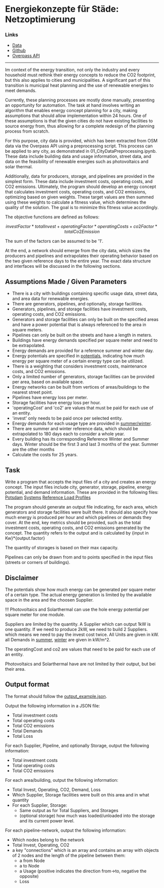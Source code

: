 # Energiekonzepte für Städe: Netzoptimierung

### Links

- [Data](..%2Fdata)
- [Github](https://github.com/Sonaion/hackHPI2024)
- [Overpass API](https://wiki.openstreetmap.org/wiki/Overpass_API)

---

Im context of the energy transition, not only the industry and every household must rethink their energy concepts to
reduce the CO2 footprint, but this also applies to cities and municipalities. A significant part of this transition is
municipal heat planning and the use of renewable energies to meet demands.

Currently, these planning processes are mostly done manually, presenting an opportunity for automation. The task at hand
involves writing an algorithm that enables energy concept planning for a city, making assumptions that should allow
implementation within 24 hours. One of these assumptions is that the given cities do not have existing facilities to
source energy from, thus allowing for a complete redesign of the planning process from scratch.

For this purpose, city data is provided, which has been extracted from OSM data via the Overpass API using a
preprocessing script. This process can be applied to any city, as demonstrated in 01_CityDataPreprocessing.ipynb. These
data include building data and usage information, street data, and data on the feasibility of renewable energies such as
photovoltaics and solar thermal.

Additionally, data for producers, storage, and pipelines are provided in the simplest form. These data include
investment costs, operating costs, and CO2 emissions. Ultimately, the program should develop an energy concept that
calculates investment costs, operating costs, and CO2 emissions, optimizing based on given weights. These target values
are then summed using these weights to calculate a fitness value, which determines the quality of the solution. The goal
is to minimize this fitness value accordingly.

The objective functions are defined as follows:

```math
investFactor * totalInvest + operatingFactor * operatingCosts + co2Factor * totalCo2Emission
```

The sum of the factors can be assumed to be '1'.

At the end, a network should emerge from the city data, which sizes the producers and pipelines and extrapolates their
operating behavior based on the two given reference days to the entire year. The exact data structure and interfaces
will be discussed in the following sections.

## Assumptions Made / Given Parameters

- There is a city with buildings containing specific usage data, street data, and area data for renewable energies.
- There are generators, pipelines, and optionally, storage facilities.
- Generators, pipelines, and storage facilities have investment costs, operating costs, and CO2 emissions.
- Generators and storage facilities can only be built on the specified areas and have a power potential that is always
  referenced to the area in square meters.
- Pipelines can only be built on the streets and have a length in meters.
- Buildings have energy demands specified per square meter and need to be extrapolated.
- Energy demands are provided for a reference summer and winter day.
- Energy potentials are specified in [potentials](data/loadprofiles/potentials_summer.json), indicating how much energy
  per square meter of a certain energy type can be utilized.
- There is a weighting that considers investment costs, maintenance costs, and CO2 emissions.
- Only a limited number of generators, storage facilities can be provided per area, based on available space.
- Energy networks can be built from vertices of areas/buildings to the nearest street point.
- Pipelines have energy loss per meter.
- Storage facilities have energy loss per hour.
- 'operatingCost' and 'co2' are values that must be paid for each use of an entity.
- 'invest' only needs to be paid once per selected entity.
- Energy demands for each usage type are provided in [summer/winter](data/loadprofiles/summer).
- There are summer and winter reference data, which should be extrapolated to 180 days each to consider a whole year.
- Every building has its corresponding Reference Winter and Summer days. Winter should be the first 3 and last 3 months of the year. Summer are the other months
- Calculate the costs for 25 years.

## Task

Write a program that accepts the input files of a city and creates an energy concept. The input files include city,
generator, storage, pipeline, energy potential, and demand information. These are provided in the following files:
[Potsdam](data/total_Potsdam.json)
[Systems](data/systems.json)
[Reference Load Profiles](data/loadprofiles/summer)

The program should generate an output file indicating, for each area, which generators and storage facilities were built
there. It should also specify how much energy is produced per hour and which pipelines or demands they cover. At the
end, key metrics should be provided, such as the total investment costs, operating costs, and CO2 emissions generated by
the concept. The quantity refers to the output and is calculated by {input in Kw}*{output.factor}

The quantity of storages is based on their max capacity.

Pipelines can only be drawn from and to points specified in the input files (streets or corners of buildings).

## Disclaimer

The potentials show how much energy can be generated per square meter of a certain type.
The actual energy generation is limited by the available space in the area and the choosen Supplier.

!!! Photovoltaics and Solarthermal can use the hole energy potential per square meter for one module.

Suppliers are limited by the quantity. A Supplier which can output 1kW is one quantity. If we need to
produce 2kW, we need to build 2 Suppliers. which means we need to pay the invest cost twice. All Units are given in
kW. all Demands in [summer](data%2Floadprofiles%2Fsummer), [winter](data%2Floadprofiles%2Fwinter) are given in kW/m^2.

The operatingCost and co2 are values that need to be paid for each use of an entity.

Photovoltaics and Solarthermal have are not limited by their output, but bei their area.

## Output format

The format should follow the [output_example.json](output_example.json).

Output the following information in a JSON file:

- Total investment costs
- Total operating costs
- Total CO2 emissions
- Total Demands
- Total Loss

For each Supplier, Pipeline, and optionally Storage, output the following information:

- Total investment costs
- Total operating costs
- Total CO2 emissions

For each area/building, output the following information:

- Total Invest, Operating, CO2, Demand, Loss
- Which Supplier, Storage facilities were built on this area and in what quantity
- For each Supplier, Storage:
    - Same output as for Total Suppliers, and Storages
    - (optional storage) how much was loaded/unloaded into the storage and its current power level.

For each pipeline-network, output the following information:

- Which nodes belong to the network
- Total Invest, Operating, CO2
- a key "connections" which is an array and contains an array with objects of 2 nodes and the length of the pipeline
  between them:
    - a from Node
    - a to Node
    - a Usage (positive indicates the direction from->to, negative the opposite)
    - Loss